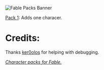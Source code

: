 ![Fable Packs Banner](https://i.imgur.com/JCY0CHu.png)

[Pack 1](https://github.com/ImmortalWay/Pack1): Adds one characer.
# Credits:
Thanks [ker0olos](https://github.com/ker0olos) for helping with debugging.

_[Character packs for Fable.](https://github.com/ker0olos/fable)_
